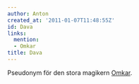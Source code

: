 ```yaml
---
author: Anton
created_at: '2011-01-07T11:48:55Z'
id: Dava
links:
  mention:
  - Omkar
title: Dava
---
```


Pseudonym för den stora magikern [Omkar].

  [Omkar]: Omkar
